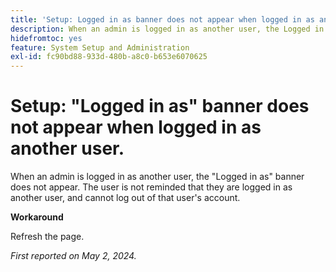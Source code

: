 ```yaml
---
title: 'Setup: Logged in as banner does not appear when logged in as another user.'
description: When an admin is logged in as another user, the Logged in as banner does not appear. The user is not reminded that they are logged in as another user, and cannot log out of that user's account.
hidefromtoc: yes
feature: System Setup and Administration
exl-id: fc90bd88-933d-480b-a8c0-b653e6070625
---
```

# Setup: "Logged in as" banner does not appear when logged in as another user.

When an admin is logged in as another user, the "Logged in as" banner does not appear. The user is not reminded that they are logged in as another user, and cannot log out of that user's account.

**Workaround**

Refresh the page.

_First reported on May 2, 2024._
